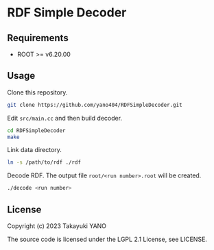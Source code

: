 RDF Simple Decoder
==================

## Requirements

- ROOT >= v6.20.00

## Usage

Clone this repository.

```sh
git clone https://github.com/yano404/RDFSimpleDecoder.git
```

Edit `src/main.cc` and then build decoder.

```sh
cd RDFSimpleDecoder
make
```

Link data directory.

```sh
ln -s /path/to/rdf ./rdf
```

Decode RDF.
The output file `root/<run number>.root` will be created.

```sh
./decode <run number>
```

## License

Copyright (c) 2023 Takayuki YANO

The source code is licensed under the LGPL 2.1 License, see LICENSE.
